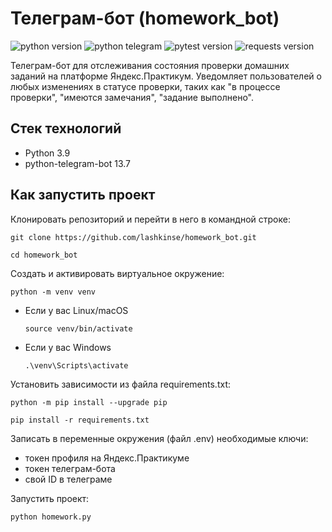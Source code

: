 # Телеграм-бот (homework_bot)
![python version](https://img.shields.io/badge/Python-3.9-green)
![python telegram](https://img.shields.io/badge/python--telegram--bot-13.7-green)
![pytest version](https://img.shields.io/badge/pytest-6.2-green)
![requests version](https://img.shields.io/badge/requests-2.26-green)

Телеграм-бот для отслеживания состояния проверки домашних заданий на платформе Яндекс.Практикум.
Уведомляет пользователей о любых изменениях в статусе проверки, таких как "в процессе проверки", "имеются замечания", "задание выполнено".

## Стек технологий

* Python 3.9
* python-telegram-bot 13.7

## Как запустить проект

Клонировать репозиторий и перейти в него в командной строке:

```
git clone https://github.com/lashkinse/homework_bot.git
```

```
cd homework_bot
```

Cоздать и активировать виртуальное окружение:

```
python -m venv venv
```

* Если у вас Linux/macOS

    ```
    source venv/bin/activate
    ```

* Если у вас Windows

    ```
    .\venv\Scripts\activate
    ```

Установить зависимости из файла requirements.txt:

```
python -m pip install --upgrade pip
```

```
pip install -r requirements.txt
```

Записать в переменные окружения (файл .env) необходимые ключи:
- токен профиля на Яндекс.Практикуме
- токен телеграм-бота
- свой ID в телеграме


Запустить проект:

```
python homework.py
```
